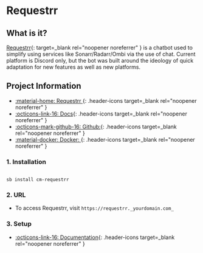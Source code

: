 # Requestrr

## What is it?

[Requestrr](https://github.com/darkalfx/requestrr){: target=_blank rel="noopener noreferrer" } is a chatbot used to simplify using services like Sonarr/Radarr/Ombi via the use of chat. Current platform is Discord only, but the bot was built around the ideology of quick adaptation for new features as well as new platforms.

## Project Information

- [:material-home: Requestrr ](https://github.com/darkalfx/requestrr){: .header-icons target=_blank rel="noopener noreferrer" }
- [:octicons-link-16: Docs](https://github.com/darkalfx/requestrr/wiki){: .header-icons target=_blank rel="noopener noreferrer" }
- [:octicons-mark-github-16: Github:](https://github.com/darkalfx/requestrr){: .header-icons target=_blank rel="noopener noreferrer" }
- [:material-docker: Docker: ](https://hub.docker.com/r/hotio/requestrr){: .header-icons target=_blank rel="noopener noreferrer" }

### 1. Installation

``` shell

sb install cm-requestrr

```

### 2. URL

- To access Requestrr, visit `https://requestrr._yourdomain.com_`

### 3. Setup

- [:octicons-link-16: Documentation](https://github.com/darkalfx/requestrr/wiki){: .header-icons target=_blank rel="noopener noreferrer" }
